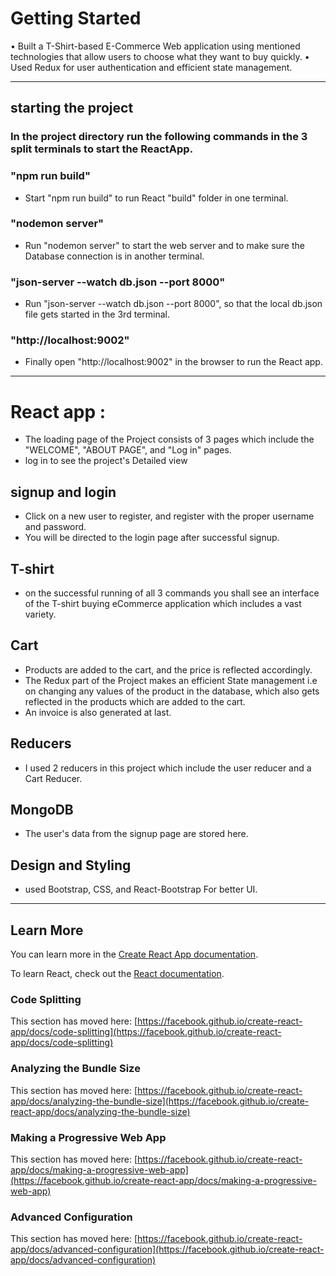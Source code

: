 # Getting Started 

• Built a T-Shirt-based E-Commerce Web application using mentioned
  technologies that allow users to choose what they want to buy quickly.
• Used Redux for user authentication and efficient state management.

-----------------------------------------------------------------------------------------------------------------------------------

## starting the project 

### In the project directory run the following commands in the 3 split terminals to start the ReactApp.

### "npm run build"
* Start "npm run build" to run React "build" folder in one terminal.
### "nodemon server"

* Run "nodemon server" to start the web server and to make sure the Database connection is in another terminal.

### "json-server --watch db.json --port 8000" 
* Run "json-server --watch db.json --port 8000", so that the local db.json file gets started in the 3rd terminal.

### "http://localhost:9002" 
* Finally open "http://localhost:9002" in the browser to run the React app.

------------------------------------------------------------------------------------------------------------------------------------


# React app :

* The loading page of the Project consists of 3 pages which include the "WELCOME", "ABOUT PAGE", and "Log in" pages.
* log in to see the project's Detailed view 

## signup and login 
* Click on a new user to register, and register with the proper username and password.
* You will be directed to the login page after successful signup. 

## T-shirt 
* on the successful running of all 3 commands you shall see an interface of the T-shirt buying eCommerce application which includes a vast variety.

## Cart 
* Products are added to the cart, and the price is reflected accordingly.
* The Redux part of the Project makes an efficient State management i.e on changing any values of the product in the database, which also gets reflected in the products which are added to the cart.
* An invoice is also generated at last.

## Reducers 
* I used 2 reducers in this project which include the user reducer and a Cart Reducer.

## MongoDB
* The user's data from the signup page are stored here.

## Design and Styling
* used Bootstrap, CSS, and React-Bootstrap For better UI.

------------------------------------------------------------------------------------------------------------------------------------------
## Learn More

You can learn more in the [Create React App documentation](https://facebook.github.io/create-react-app/docs/getting-started).

To learn React, check out the [React documentation](https://reactjs.org/).

### Code Splitting

This section has moved here: [https://facebook.github.io/create-react-app/docs/code-splitting](https://facebook.github.io/create-react-app/docs/code-splitting)

### Analyzing the Bundle Size

This section has moved here: [https://facebook.github.io/create-react-app/docs/analyzing-the-bundle-size](https://facebook.github.io/create-react-app/docs/analyzing-the-bundle-size)

### Making a Progressive Web App

This section has moved here: [https://facebook.github.io/create-react-app/docs/making-a-progressive-web-app](https://facebook.github.io/create-react-app/docs/making-a-progressive-web-app)

### Advanced Configuration

This section has moved here: [https://facebook.github.io/create-react-app/docs/advanced-configuration](https://facebook.github.io/create-react-app/docs/advanced-configuration)




